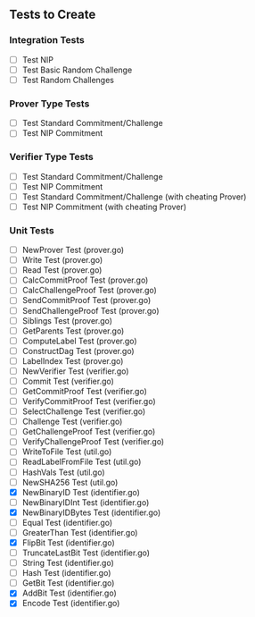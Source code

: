 ## Tests to Create
### Integration Tests
- [ ] Test NIP
- [ ] Test Basic Random Challenge
- [ ] Test Random Challenges

### Prover Type Tests
- [ ] Test Standard Commitment/Challenge
- [ ] Test NIP Commitment

### Verifier Type Tests
- [ ] Test Standard Commitment/Challenge
- [ ] Test NIP Commitment
- [ ] Test Standard Commitment/Challenge (with cheating Prover)
- [ ] Test NIP Commitment (with cheating Prover)

### Unit Tests
- [ ] NewProver Test (prover.go)
- [ ] Write Test (prover.go)
- [ ] Read Test (prover.go)
- [ ] CalcCommitProof Test (prover.go)
- [ ] CalcChallengeProof Test (prover.go)
- [ ] SendCommitProof Test (prover.go)
- [ ] SendChallengeProof Test (prover.go)
- [ ] Siblings Test (prover.go)
- [ ] GetParents Test (prover.go)
- [ ] ComputeLabel Test (prover.go)
- [ ] ConstructDag Test (prover.go)
- [ ] LabelIndex Test (prover.go)
- [ ] NewVerifier Test (verifier.go)
- [ ] Commit Test (verifier.go)
- [ ] GetCommitProof Test (verifier.go)
- [ ] VerifyCommitProof Test (verifier.go)
- [ ] SelectChallenge Test (verifier.go)
- [ ] Challenge Test (verifier.go)
- [ ] GetChallengeProof Test (verifier.go)
- [ ] VerifyChallengeProof Test (verifier.go)
- [ ] WriteToFile Test (util.go)
- [ ] ReadLabelFromFile Test (util.go)
- [ ] HashVals Test (util.go)
- [ ] NewSHA256 Test (util.go)
- [x] NewBinaryID Test (identifier.go)
- [ ] NewBinaryIDInt Test (identifier.go)
- [x] NewBinaryIDBytes Test (identifier.go)
- [ ] Equal Test (identifier.go)
- [ ] GreaterThan Test (identifier.go)
- [x] FlipBit Test (identifier.go)
- [ ] TruncateLastBit Test (identifier.go)
- [ ] String Test (identifier.go)
- [ ] Hash Test (identifier.go)
- [ ] GetBit Test (identifier.go)
- [x] AddBit Test (identifier.go)
- [x] Encode Test (identifier.go)
